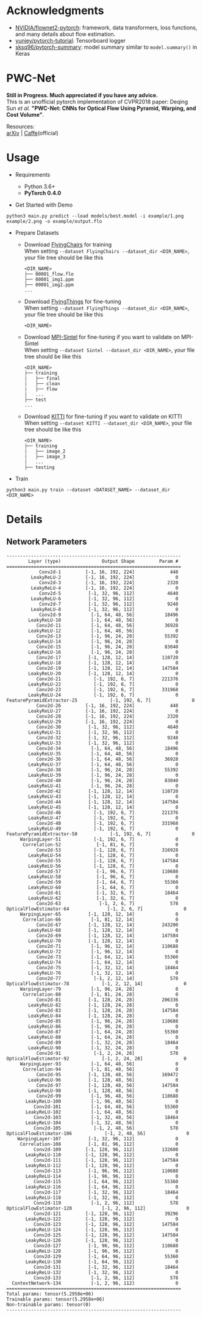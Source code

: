 # Acknowledgments
- [NVIDIA/flownet2-pytorch](https://github.com/NVIDIA/flownet2-pytorch): framework, data transformers, loss functions, and many details about flow estimation.
- [yunjey/pytorch-tutorial](https://github.com/yunjey/pytorch-tutorial/tree/master/tutorials/04-utils/tensorboard): Tensorboard logger
- [sksq96/pytorch-summary](https://github.com/sksq96/pytorch-summary): model summary similar to `model.summary()` in Keras

# PWC-Net

**Still in Progress. Much appreciated if you have any advice.**  
This is an unofficial pytorch implementation of CVPR2018 paper: Deqing Sun *et al.* **"PWC-Net: CNNs for Optical Flow Using Pyramid, Warping, and Cost Volume"**.

Resources:  
[arXiv](https://arxiv.org/abs/1709.02371) | [Caffe](https://github.com/deqings/PWC-Net)(official)


# Usage
- Requirements
    - Python 3.6+
    - **PyTorch 0.4.0**


- Get Started with Demo
```
python3 main.py predict --load models/best.model -i example/1.png example/2.png -o example/output.flo
```

- Prepare Datasets
    - Download [FlyingChairs](https://lmb.informatik.uni-freiburg.de/data/FlyingChairs/FlyingChairs.zip) for training  
        When setting `--dataset FlyingChairs --dataset_dir <DIR_NAME>`, your file tree should be like this
        ```
        <DIR_NAME>
        ├── 00001_flow.flo
        ├── 00001_img1.ppm
        ├── 00001_img2.ppm
        ...
        ```
    - Download [FlyingThings](https://lmb.informatik.uni-freiburg.de/data/SceneFlowDatasets_CVPR16/Release_april16/data/FlyingThings3D/derived_data/flyingthings3d__optical_flow.tar.bz2) for fine-tuning  
        When setting `--dataset FlyingThings --dataset_dir <DIR_NAME>`, your file tree should be like this
        ```
        <DIR_NAME>
        ```
    - Download [MPI-Sintel](http://files.is.tue.mpg.de/sintel/MPI-Sintel-complete.zip) for fine-tuning if you want to validate on MPI-Sintel  
        When setting `--dataset Sintel --dataset_dir <DIR_NAME>`, your file tree should be like this
        ```
        <DIR_NAME>
        ├── training
        |   ├── final
        |   ├── clean
        |   ├── flow
        |   ...
        ├── test
        ...
        ```
    - Download [KITTI](http://www.cvlibs.net/download.php?file=data_scene_flow.zip) for fine-tuning if you want to validate on KITTI  
        When setting `--dataset KITTI --dataset_dir <DIR_NAME>`, your file tree should be like this
        ```
        <DIR_NAME>
        ├── training
        |   ├── image_2
        |   ├── image_3
        |   ...
        ├── testing
        ```

- Train
```
python3 main.py train --dataset <DATASET_NAME> --dataset_dir <DIR_NAME>
```


# Details
## Network Parameters
```
----------------------------------------------------------------
        Layer (type)               Output Shape         Param #
================================================================
            Conv2d-1         [-1, 16, 192, 224]             448
         LeakyReLU-2         [-1, 16, 192, 224]               0
            Conv2d-3         [-1, 16, 192, 224]            2320
         LeakyReLU-4         [-1, 16, 192, 224]               0
            Conv2d-5          [-1, 32, 96, 112]            4640
         LeakyReLU-6          [-1, 32, 96, 112]               0
            Conv2d-7          [-1, 32, 96, 112]            9248
         LeakyReLU-8          [-1, 32, 96, 112]               0
            Conv2d-9           [-1, 64, 48, 56]           18496
        LeakyReLU-10           [-1, 64, 48, 56]               0
           Conv2d-11           [-1, 64, 48, 56]           36928
        LeakyReLU-12           [-1, 64, 48, 56]               0
           Conv2d-13           [-1, 96, 24, 28]           55392
        LeakyReLU-14           [-1, 96, 24, 28]               0
           Conv2d-15           [-1, 96, 24, 28]           83040
        LeakyReLU-16           [-1, 96, 24, 28]               0
           Conv2d-17          [-1, 128, 12, 14]          110720
        LeakyReLU-18          [-1, 128, 12, 14]               0
           Conv2d-19          [-1, 128, 12, 14]          147584
        LeakyReLU-20          [-1, 128, 12, 14]               0
           Conv2d-21            [-1, 192, 6, 7]          221376
        LeakyReLU-22            [-1, 192, 6, 7]               0
           Conv2d-23            [-1, 192, 6, 7]          331968
        LeakyReLU-24            [-1, 192, 6, 7]               0
FeaturePyramidExtractor-25            [-1, 192, 6, 7]               0
           Conv2d-26         [-1, 16, 192, 224]             448
        LeakyReLU-27         [-1, 16, 192, 224]               0
           Conv2d-28         [-1, 16, 192, 224]            2320
        LeakyReLU-29         [-1, 16, 192, 224]               0
           Conv2d-30          [-1, 32, 96, 112]            4640
        LeakyReLU-31          [-1, 32, 96, 112]               0
           Conv2d-32          [-1, 32, 96, 112]            9248
        LeakyReLU-33          [-1, 32, 96, 112]               0
           Conv2d-34           [-1, 64, 48, 56]           18496
        LeakyReLU-35           [-1, 64, 48, 56]               0
           Conv2d-36           [-1, 64, 48, 56]           36928
        LeakyReLU-37           [-1, 64, 48, 56]               0
           Conv2d-38           [-1, 96, 24, 28]           55392
        LeakyReLU-39           [-1, 96, 24, 28]               0
           Conv2d-40           [-1, 96, 24, 28]           83040
        LeakyReLU-41           [-1, 96, 24, 28]               0
           Conv2d-42          [-1, 128, 12, 14]          110720
        LeakyReLU-43          [-1, 128, 12, 14]               0
           Conv2d-44          [-1, 128, 12, 14]          147584
        LeakyReLU-45          [-1, 128, 12, 14]               0
           Conv2d-46            [-1, 192, 6, 7]          221376
        LeakyReLU-47            [-1, 192, 6, 7]               0
           Conv2d-48            [-1, 192, 6, 7]          331968
        LeakyReLU-49            [-1, 192, 6, 7]               0
FeaturePyramidExtractor-50            [-1, 192, 6, 7]               0
     WarpingLayer-51            [-1, 192, 6, 7]               0
      Correlation-52             [-1, 81, 6, 7]               0
           Conv2d-53            [-1, 128, 6, 7]          316928
        LeakyReLU-54            [-1, 128, 6, 7]               0
           Conv2d-55            [-1, 128, 6, 7]          147584
        LeakyReLU-56            [-1, 128, 6, 7]               0
           Conv2d-57             [-1, 96, 6, 7]          110688
        LeakyReLU-58             [-1, 96, 6, 7]               0
           Conv2d-59             [-1, 64, 6, 7]           55360
        LeakyReLU-60             [-1, 64, 6, 7]               0
           Conv2d-61             [-1, 32, 6, 7]           18464
        LeakyReLU-62             [-1, 32, 6, 7]               0
           Conv2d-63              [-1, 2, 6, 7]             578
OpticalFlowEstimator-64              [-1, 2, 6, 7]               0
     WarpingLayer-65          [-1, 128, 12, 14]               0
      Correlation-66           [-1, 81, 12, 14]               0
           Conv2d-67          [-1, 128, 12, 14]          243200
        LeakyReLU-68          [-1, 128, 12, 14]               0
           Conv2d-69          [-1, 128, 12, 14]          147584
        LeakyReLU-70          [-1, 128, 12, 14]               0
           Conv2d-71           [-1, 96, 12, 14]          110688
        LeakyReLU-72           [-1, 96, 12, 14]               0
           Conv2d-73           [-1, 64, 12, 14]           55360
        LeakyReLU-74           [-1, 64, 12, 14]               0
           Conv2d-75           [-1, 32, 12, 14]           18464
        LeakyReLU-76           [-1, 32, 12, 14]               0
           Conv2d-77            [-1, 2, 12, 14]             578
OpticalFlowEstimator-78            [-1, 2, 12, 14]               0
     WarpingLayer-79           [-1, 96, 24, 28]               0
      Correlation-80           [-1, 81, 24, 28]               0
           Conv2d-81          [-1, 128, 24, 28]          206336
        LeakyReLU-82          [-1, 128, 24, 28]               0
           Conv2d-83          [-1, 128, 24, 28]          147584
        LeakyReLU-84          [-1, 128, 24, 28]               0
           Conv2d-85           [-1, 96, 24, 28]          110688
        LeakyReLU-86           [-1, 96, 24, 28]               0
           Conv2d-87           [-1, 64, 24, 28]           55360
        LeakyReLU-88           [-1, 64, 24, 28]               0
           Conv2d-89           [-1, 32, 24, 28]           18464
        LeakyReLU-90           [-1, 32, 24, 28]               0
           Conv2d-91            [-1, 2, 24, 28]             578
OpticalFlowEstimator-92            [-1, 2, 24, 28]               0
     WarpingLayer-93           [-1, 64, 48, 56]               0
      Correlation-94           [-1, 81, 48, 56]               0
           Conv2d-95          [-1, 128, 48, 56]          169472
        LeakyReLU-96          [-1, 128, 48, 56]               0
           Conv2d-97          [-1, 128, 48, 56]          147584
        LeakyReLU-98          [-1, 128, 48, 56]               0
           Conv2d-99           [-1, 96, 48, 56]          110688
       LeakyReLU-100           [-1, 96, 48, 56]               0
          Conv2d-101           [-1, 64, 48, 56]           55360
       LeakyReLU-102           [-1, 64, 48, 56]               0
          Conv2d-103           [-1, 32, 48, 56]           18464
       LeakyReLU-104           [-1, 32, 48, 56]               0
          Conv2d-105            [-1, 2, 48, 56]             578
OpticalFlowEstimator-106            [-1, 2, 48, 56]               0
    WarpingLayer-107          [-1, 32, 96, 112]               0
     Correlation-108          [-1, 81, 96, 112]               0
          Conv2d-109         [-1, 128, 96, 112]          132608
       LeakyReLU-110         [-1, 128, 96, 112]               0
          Conv2d-111         [-1, 128, 96, 112]          147584
       LeakyReLU-112         [-1, 128, 96, 112]               0
          Conv2d-113          [-1, 96, 96, 112]          110688
       LeakyReLU-114          [-1, 96, 96, 112]               0
          Conv2d-115          [-1, 64, 96, 112]           55360
       LeakyReLU-116          [-1, 64, 96, 112]               0
          Conv2d-117          [-1, 32, 96, 112]           18464
       LeakyReLU-118          [-1, 32, 96, 112]               0
          Conv2d-119           [-1, 2, 96, 112]             578
OpticalFlowEstimator-120           [-1, 2, 96, 112]               0
          Conv2d-121         [-1, 128, 96, 112]           39296
       LeakyReLU-122         [-1, 128, 96, 112]               0
          Conv2d-123         [-1, 128, 96, 112]          147584
       LeakyReLU-124         [-1, 128, 96, 112]               0
          Conv2d-125         [-1, 128, 96, 112]          147584
       LeakyReLU-126         [-1, 128, 96, 112]               0
          Conv2d-127          [-1, 96, 96, 112]          110688
       LeakyReLU-128          [-1, 96, 96, 112]               0
          Conv2d-129          [-1, 64, 96, 112]           55360
       LeakyReLU-130          [-1, 64, 96, 112]               0
          Conv2d-131          [-1, 32, 96, 112]           18464
       LeakyReLU-132          [-1, 32, 96, 112]               0
          Conv2d-133           [-1, 2, 96, 112]             578
  ContextNetwork-134           [-1, 2, 96, 112]               0
================================================================
Total params: tensor(5.2958e+06)
Trainable params: tensor(5.2958e+06)
Non-trainable params: tensor(0)
----------------------------------------------------------------
```
